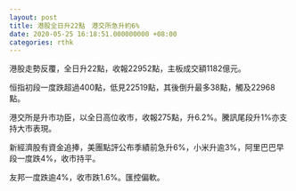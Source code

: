 ```yaml
---
layout: post
title: 港股全日升22點　港交所急升約6%
date: 2020-05-25 16:18:51.000000000 +08:00
categories: rthk
---
```


港股走勢反覆，全日升22點，收報22952點，主板成交額1182億元。

恒指初段一度跌超過400點，低見22519點，其後倒升最多38點，觸及22968點。

港交所是升市功臣，以全日高位收市，收報275點，升6.2%。騰訊尾段升1%亦支持大市表現。

新經濟股有資金追捧，美團點評公布季績前急升6%，小米升逾3%，阿里巴巴早段一度跌4%，收市持平。

友邦一度跌逾4%，收市跌1.6%。匯控偏軟。
